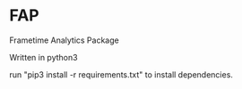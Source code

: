 # FAP
Frametime Analytics Package

Written in python3

run "pip3 install -r requirements.txt" to install dependencies.